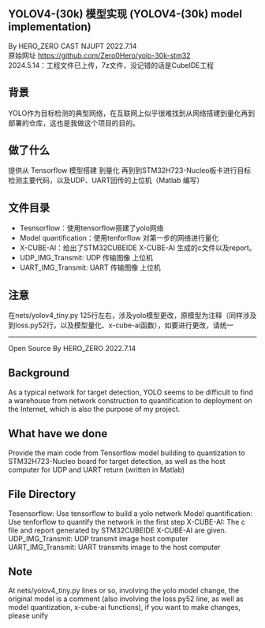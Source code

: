 YOLOV4-(30k) 模型实现 (YOLOV4-(30k) model implementation)
---
By HERO_ZERO CAST NJUPT 2022.7.14  
原始网址 https://github.com/Zero0Hero/yolo-30k-stm32  
2024.5.14：工程文件已上传，7z文件，没记错的话是CubeIDE工程

## 背景
YOLO作为目标检测的典型网络，在互联网上似乎很难找到从网络搭建到量化再到部署的仓库，这也是我做这个项目的目的。  

## 做了什么
提供从 Tensorflow 模型搭建 到量化 再到到STM32H723-Nucleo板卡进行目标检测主要代码，以及UDP、UART回传的上位机（Matlab 编写）

## 文件目录
* Tesnsorflow：使用tensorflow搭建了yolo网络
* Model quantification：使用tenforflow 对第一步的网络进行量化
* X-CUBE-AI：给出了STM32CUBEIDE X-CUBE-AI 生成的c文件以及report。
* UDP_IMG_Transmit: UDP 传输图像 上位机
* UART_IMG_Transmit: UART 传输图像 上位机

## 注意
在nets/yolov4_tiny.py 125行左右，涉及yolo模型更改，原模型为注释（同样涉及到loss.py52行，以及模型量化、x-cube-ai函数），如要进行更改，请统一

---
Open Source By HERO_ZERO 2022.7.14

## Background
As a typical network for target detection, YOLO seems to be difficult to find a warehouse from network construction to quantification to deployment on the Internet, which is also the purpose of my project.

## What have we done
Provide the main code from Tensorflow model building to quantization to STM32H723-Nucleo board for target detection, as well as the host computer for UDP and UART return (written in Matlab)

## File Directory
Tesensorflow: Use tensorflow to build a yolo network
Model quantification: Use tenforflow to quantify the network in the first step
X-CUBE-AI: The c file and report generated by STM32CUBEIDE X-CUBE-AI are given.
UDP_IMG_Transmit: UDP transmit image host computer
UART_IMG_Transmit: UART transmits image to the host computer

## Note
At nets/yolov4_tiny.py lines or so, involving the yolo model change, the original model is a comment (also involving the loss.py52 line, as well as model quantization, x-cube-ai functions), if you want to make changes, please unify
